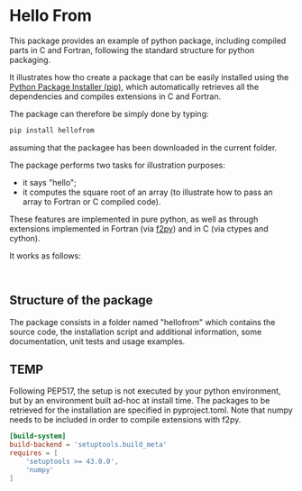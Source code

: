 # Hello From

This package provides an example of python package, including compiled parts in C and Fortran, following the standard structure for python packaging.

It illustrates how tho create a package that can be easily installed using the [Python Package Installer (pip)](https://pip.pypa.io/), which automatically retrieves all the dependencies and compiles extensions in C and Fortran. 

The package can therefore be simply done by typing:
```bash
pip install hellofrom
```
assuming that the packagee has been downloaded in the current folder.

The package performs two tasks for illustration purposes:
 - it says "hello";
 - it computes the square root of an array (to illustrate how to pass an array to Fortran or C compiled code).
 
These features are implemented in pure python, as well as through extensions implemented in Fortran (via [f2py](https://numpy.org/doc/stable/f2py/)) and in C (via ctypes and cython).

It works as follows:
```python
 
```

## Structure of the package

The package consists in a folder named "hellofrom" which contains the source code, the installation script and additional information, some documentation, unit tests and usage examples.

## TEMP
Following PEP517, the setup is not executed by your python environment, but by an environment built ad-hoc at install time.
The packages to be retrieved for the installation are specified in pyproject.toml. Note that numpy needs to be included in order to compile extensions with f2py.

```toml
[build-system]
build-backend = 'setuptools.build_meta'
requires = [
    'setuptools >= 43.0.0',
    'numpy'
]
```
